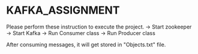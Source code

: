 # KAFKA_ASSIGNMENT
Please perform these instruction to execute the project.
-> Start zookeeper
-> Start Kafka
-> Run Consumer class
-> Run Producer class

After consuming messages, it will get stored in "Objects.txt" file.
